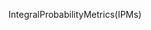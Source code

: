 

<!--
 * @version:
 * @Author:  StevenJokess https://github.com/StevenJokess
 * @Date: 2020-12-30 20:13:14
 * @LastEditors:  StevenJokess https://github.com/StevenJokess
 * @LastEditTime: 2020-12-30 20:13:15
 * @Description:
 * @TODO::
 * @Reference:
-->

IntegralProbabilityMetrics(IPMs)
